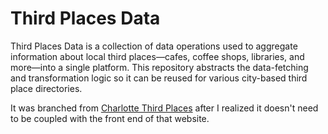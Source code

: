 # Third Places Data

Third Places Data is a collection of data operations used to aggregate information about local third places—cafes, coffee shops, libraries, and more—into a single platform. This repository abstracts the data-fetching and transformation logic so it can be reused for various city-based third place directories.

It was branched from [Charlotte Third Places](https://github.com/segunak/charlotte-third-places/) after I realized it doesn't need to be coupled with the front end of that website.
